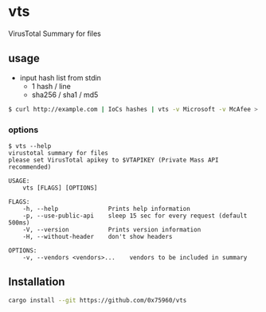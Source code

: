 vts
====

VirusTotal Summary for files

usage
-------

* input hash list from stdin 
  * 1 hash / line
  * sha256 / sha1 / md5

```sh
$ curl http://example.com | IoCs hashes | vts -v Microsoft -v McAfee > result.tsv
```

### options

```
$ vts --help
virustotal summary for files
please set VirusTotal apikey to $VTAPIKEY (Private Mass API recommended)

USAGE:
    vts [FLAGS] [OPTIONS]

FLAGS:
    -h, --help              Prints help information
    -p, --use-public-api    sleep 15 sec for every request (default 500ms)
    -V, --version           Prints version information
    -H, --without-header    don't show headers

OPTIONS:
    -v, --vendors <vendors>...    vendors to be included in summary
```

Installation
--------------

```sh
cargo install --git https://github.com/0x75960/vts
```
